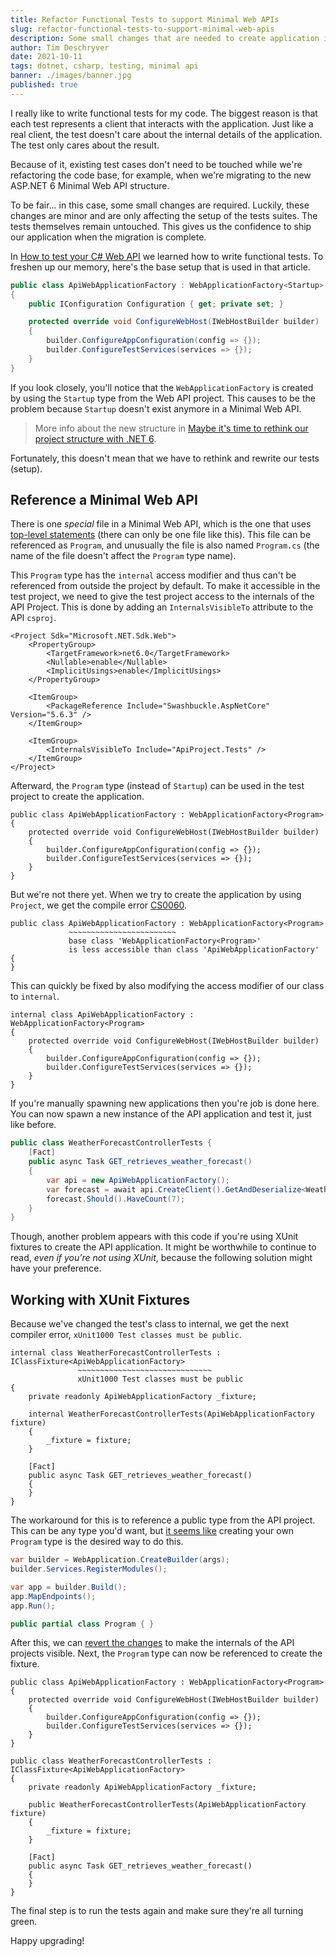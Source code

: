 ```yaml
---
title: Refactor Functional Tests to support Minimal Web APIs
slug: refactor-functional-tests-to-support-minimal-web-apis
description: Some small changes that are needed to create application instances in Functional Tests for Minimal Web APIs
author: Tim Deschryver
date: 2021-10-11
tags: dotnet, csharp, testing, minimal api
banner: ./images/banner.jpg
published: true
---
```


I really like to write functional tests for my code.
The biggest reason is that each test represents a client that interacts with the application.
Just like a real client, the test doesn't care about the internal details of the application. The test only cares about the result.

Because of it, existing test cases don't need to be touched while we're refactoring the code base, for example, when we're migrating to the new ASP.NET 6 Minimal Web API structure.

To be fair... in this case, some small changes are required.
Luckily, these changes are minor and are only affecting the setup of the tests suites.
The tests themselves remain untouched.
This gives us the confidence to ship our application when the migration is complete.

In [How to test your C# Web API](/blog/how-to-test-your-csharp-web-api?tldr=1) we learned how to write functional tests.
To freshen up our memory, here's the base setup that is used in that article.

```cs:ApiWebApplicationFactory.cs
public class ApiWebApplicationFactory : WebApplicationFactory<Startup>
{
    public IConfiguration Configuration { get; private set; }

    protected override void ConfigureWebHost(IWebHostBuilder builder)
    {
        builder.ConfigureAppConfiguration(config => {});
        builder.ConfigureTestServices(services => {});
    }
}
```

If you look closely, you'll notice that the `WebApplicationFactory` is created by using the `Startup` type from the Web API project.
This causes to be the problem because `Startup` doesn't exist anymore in a Minimal Web API.

> More info about the new structure in [Maybe it's time to rethink our project structure with .NET 6](/blog/maybe-its-time-to-rethink-our-project-structure-with-dot-net-6).

Fortunately, this doesn't mean that we have to rethink and rewrite our tests (setup).

## Reference a Minimal Web API

There is one _special_ file in a Minimal Web API, which is the one that uses [top-level statements](https://docs.microsoft.com/en-us/dotnet/csharp/whats-new/tutorials/top-level-statements) (there can only be one file like this). This file can be referenced as `Program`, and unusually the file is also named `Program.cs` (the name of the file doesn't affect the `Program` type name).

This `Program` type has the `internal` access modifier and thus can't be referenced from outside the project by default.
To make it accessible in the test project, we need to give the test project access to the internals of the API Project.
This is done by adding an `InternalsVisibleTo` attribute to the API `csproj`.

```html{12-14}:ApiProject.csproj
<Project Sdk="Microsoft.NET.Sdk.Web">
    <PropertyGroup>
        <TargetFramework>net6.0</TargetFramework>
        <Nullable>enable</Nullable>
        <ImplicitUsings>enable</ImplicitUsings>
    </PropertyGroup>

    <ItemGroup>
        <PackageReference Include="Swashbuckle.AspNetCore" Version="5.6.3" />
    </ItemGroup>

    <ItemGroup>
        <InternalsVisibleTo Include="ApiProject.Tests" />
    </ItemGroup>
</Project>
```

Afterward, the `Program` type (instead of `Startup`) can be used in the test project to create the application.

```cs:ApiWebApplicationFactory.cs{1}
public class ApiWebApplicationFactory : WebApplicationFactory<Program>
{
    protected override void ConfigureWebHost(IWebHostBuilder builder)
    {
        builder.ConfigureAppConfiguration(config => {});
        builder.ConfigureTestServices(services => {});
    }
}
```

But we're not there yet.
When we try to create the application by using `Project`, we get the compile error [CS0060](https://docs.microsoft.com/en-us/dotnet/csharp/misc/cs0060).

```cs:ApiWebApplicationFactory.cs{2-4}
public class ApiWebApplicationFactory : WebApplicationFactory<Program>
             ~~~~~~~~~~~~~~~~~~~~~~~~
             base class 'WebApplicationFactory<Program>'
             is less accessible than class 'ApiWebApplicationFactory'
{
}
```

This can quickly be fixed by also modifying the access modifier of our class to `internal`.

```cs:ApiWebApplicationFactory.cs{1}
internal class ApiWebApplicationFactory : WebApplicationFactory<Program>
{
    protected override void ConfigureWebHost(IWebHostBuilder builder)
    {
        builder.ConfigureAppConfiguration(config => {});
        builder.ConfigureTestServices(services => {});
    }
}
```

If you're manually spawning new applications then you're job is done here.
You can now spawn a new instance of the API application and test it, just like before.

```cs{5}:WeatherForecastControllerTests.cs
public class WeatherForecastControllerTests {
    [Fact]
    public async Task GET_retrieves_weather_forecast()
    {
        var api = new ApiWebApplicationFactory();
        var forecast = await api.CreateClient().GetAndDeserialize<WeatherForecast[]>("/weatherforecast");
        forecast.Should().HaveCount(7);
    }
}
```

Though, another problem appears with this code if you're using XUnit fixtures to create the API application.
It might be worthwhile to continue to read, _even if you're not using XUnit_, because the following solution might have your preference.

## Working with XUnit Fixtures

Because we've changed the test's class to internal, we get the next compiler error, `xUnit1000 Test classes must be public`.

```cs:WeatherForecastControllerTests.cs{2-3}
internal class WeatherForecastControllerTests : IClassFixture<ApiWebApplicationFactory>
               ~~~~~~~~~~~~~~~~~~~~~~~~~~~~~~
               xUnit1000 Test classes must be public
{
    private readonly ApiWebApplicationFactory _fixture;

    internal WeatherForecastControllerTests(ApiWebApplicationFactory fixture)
    {
        _fixture = fixture;
    }

    [Fact]
    public async Task GET_retrieves_weather_forecast()
    {
    }
}
```

The workaround for this is to reference a public type from the API project.
This can be any type you'd want, but [it seems like](https://github.com/DamianEdwards/MinimalApiPlayground/issues/13#issuecomment-936910971) creating your own `Program` type is the desired way to do this.

```cs{8}:Program.cs
var builder = WebApplication.CreateBuilder(args);
builder.Services.RegisterModules();

var app = builder.Build();
app.MapEndpoints();
app.Run();

public partial class Program { }
```

After this, we can [revert the changes](#33d970997f7d4e4f9b47e86282767228) to make the internals of the API projects visible.
Next, the `Program` type can now be referenced to create the fixture.

```cs:WeatherForecastControllerTests.cs{1,10}
public class ApiWebApplicationFactory : WebApplicationFactory<Program>
{
    protected override void ConfigureWebHost(IWebHostBuilder builder)
    {
        builder.ConfigureAppConfiguration(config => {});
        builder.ConfigureTestServices(services => {});
    }
}

public class WeatherForecastControllerTests : IClassFixture<ApiWebApplicationFactory>
{
    private readonly ApiWebApplicationFactory _fixture;

    public WeatherForecastControllerTests(ApiWebApplicationFactory fixture)
    {
        _fixture = fixture;
    }

    [Fact]
    public async Task GET_retrieves_weather_forecast()
    {
    }
}
```

The final step is to run the tests again and make sure they're all turning green.

Happy upgrading!
